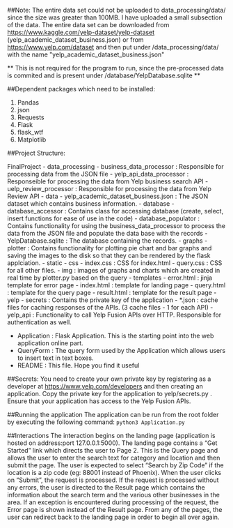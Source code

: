 ##Note:
The entire data set could not be uploaded to data_processing/data/ since the size was greater than 100MB. I have uploaded a small subsection of the data. The entire data set can be downloaded from https://www.kaggle.com/yelp-dataset/yelp-dataset (yelp_academic_dataset_business.json) or from https://www.yelp.com/dataset and then put under /data_processing/data/ with the name "yelp_academic_dataset_business.json"

** This is not required for the program to run, since the pre-processed data is commited and is present under /database/YelpDatabase.sqlite **

##Dependent packages which need to be installed:

1. Pandas
2. json
3. Requests
4. Flask
5. flask_wtf
6. Matplotlib

##Project Structure:

FinalProject
    - data_processing
        - business_data_processor : Responsible for processing data from the JSON file
        - yelp_api_data_processor : Responseible for processing the data from Yelp business search API
        - uelp_review_processor : Responsible for processing the data from Yelp Review API
        - data 
            - yelp_academic_dataset_business.json : The JSON dataset which contains business information. 
    - database
        - database_accessor : Contains class for accessing database (create, select, insert functions for ease of use in the code)
        - database_populator : Contains functionality for using the business_data_processor to process the data from the JSON file and populate the data base with the records
        - YelpDatabase.sqlite : The database containing the records. 
    - graphs
        - plotter : Contains functionality for plotting pie chart and bar graphs and saving the images to the disk so that they can be rendered by the flask applciation. 
    - static 
        - css
            - index.css : CSS for index.html
            - query.css : CSS for all other files. 
        - img : images of graphs and charts which are created in real time by plotter.py based on the query
    - templates
        - error.html : jinja template for error page
        - index.html : template for landing page
        - query.html : template for the query page
        - result.html : template for the result page
    - yelp
        - secrets : Contains the private key of the application
        - *.json : cache files for caching responses of the APIs. (3 cache files - 1 for each API)
        - yelp_api : Functionality to call Yelp Fusion APIs over HTTP. Responsible for authentication as well. 
- Application : Flask Application. This is the starting point into the web application online part. 
- QueryForm : The query form used by the Application which allows users to insert text in text boxes. 
- README : This file. Hope you find it useful

##Secrets:
You need to create your own private key by registering as a developer at https://www.yelp.com/developers and then creating an application. Copy the private key for the application to yelp/secrets.py . Ensure that your application has access to the Yelp Fusion APIs. 

##Running the application
The application can be run from the root folder by executing the following command:
`python3 Application.py`



##Interactions
The interaction begins on the landing page (application is hosted on address:port 127.0.0.1:5000). The landing page contains a “Get Started” link which directs the user to Page 2. This is the Query page and allows the user to enter the search text for category and location and then submit the page. The user is expected to select “Search by Zip Code” if the location is a zip code (eg: 88001 instead of Phoenix). When the user clicks on “Submit”, the request is processed. If the request is processed without any errors, the user is directed to the Result page which contains the information about the search term and the various other businesses in the area. If an exception is encountered during processing of the request, the Error page is shown instead of the Result page. From any of the pages, the user can redirect back to the landing page in order to begin all over again. 


